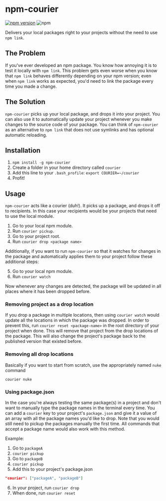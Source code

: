 # npm-courier

[![npm version](https://badge.fury.io/js/npm-courier.svg)](https://badge.fury.io/js/npm-courier) ![npm](https://img.shields.io/npm/dt/npm-courier.svg)

Delivers your local packages right to your projects without the need to use `npm link`.

## The Problem
If you've ever developed an npm package. You know how annoying it is to test it locally with `npm link`. This problem gets even worse when you know that `npm link` behaves differently depending on your npm version; even when `npm link` works as expected, you'd need to link the package every time you made a change.
## The Solution
`npm-courier` picks up your local package, and drops it into your project. You can also use it to automatically update your project whenever you make changes to the source code of your package. You can think of `npm-courier` as an alternative to `npm link` that does not use symlinks and has optional automatic reloading.

## Installation
1.  `npm install -g npm-courier`
2.  Create a folder in your home directory called `courier`
3.  Add this line to your `.bash_profile`: `export COURIER=~/courier`
4.  Profit!

## Usage

`npm-courier` acts like a courier (duh!). It picks up a package, and drops it off to recipients. In this case your recipients would be your projects that need to use the local module.
1. Go to your local npm module.
2. Run `courier pickup`.
3. Go to your project root.
4. Run `courier drop <package name>`

Additionally, if you want to run `npm-courier` so that it watches for changes in the package and automatically applies them to your project follow these additional steps:

5. Go to your local npm module.
6. Run `courier watch`

Now whenever any changes are detected, the package will be updated in all places where it has been dropped before.

### Removing project as a drop location
If you drop a package in multiple locations, then using `courier watch` would update all the locations in which the package was dropped. In order to prevent this, run `courier reset <package-name>` in the root directory of your project when done. This will remove that project from the drop locations of the package. This will also change the project's package back to the published version that existed before.

### Removing all drop locations
Basically if you want to start from scratch, use the appropriately named `nuke` command
```
courier nuke
```
### Using package.json
In the case you're always testing the same package(s) in a project and don't want to manually type the package names in the terminal every time. You can add a `courier` key to your project's `package.json` and give it a value of an array with all the package names you'd like to drop. Note that you would still need to pickup the packages manually the first time. All commands that accept a package name would also work with this method.

Example:
1. Go to `packageA`
2. `courier pickup`
3. Go to `packageB`
4. `courier pickup`
5. Add this to your project's package.json
```json
"courier": ["packageA", "packageB"]
```
6. In your project, run `courier drop`
7. When done, run `courier reset`
